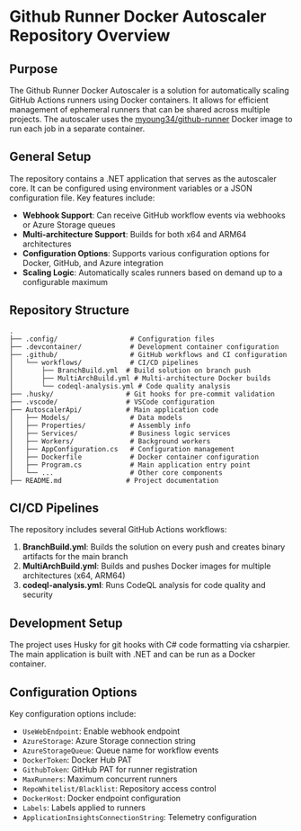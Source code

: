 

# Github Runner Docker Autoscaler Repository Overview

## Purpose
The Github Runner Docker Autoscaler is a solution for automatically scaling GitHub Actions runners using Docker containers. It allows for efficient management of ephemeral runners that can be shared across multiple projects. The autoscaler uses the [myoung34/github-runner](https://github.com/myoung34/docker-github-actions-runner) Docker image to run each job in a separate container.

## General Setup
The repository contains a .NET application that serves as the autoscaler core. It can be configured using environment variables or a JSON configuration file. Key features include:

- **Webhook Support**: Can receive GitHub workflow events via webhooks or Azure Storage queues
- **Multi-architecture Support**: Builds for both x64 and ARM64 architectures
- **Configuration Options**: Supports various configuration options for Docker, GitHub, and Azure integration
- **Scaling Logic**: Automatically scales runners based on demand up to a configurable maximum

## Repository Structure
```
.
├── .config/                  # Configuration files
├── .devcontainer/            # Development container configuration
├── .github/                  # GitHub workflows and CI configuration
│   └── workflows/            # CI/CD pipelines
│       ├── BranchBuild.yml  # Build solution on branch push
│       ├── MultiArchBuild.yml # Multi-architecture Docker builds
│       └── codeql-analysis.yml # Code quality analysis
├── .husky/                  # Git hooks for pre-commit validation
├── .vscode/                 # VSCode configuration
├── AutoscalerApi/           # Main application code
│   ├── Models/               # Data models
│   ├── Properties/           # Assembly info
│   ├── Services/             # Business logic services
│   ├── Workers/              # Background workers
│   ├── AppConfiguration.cs   # Configuration management
│   ├── Dockerfile            # Docker container configuration
│   ├── Program.cs            # Main application entry point
│   └── ...                   # Other core components
├── README.md                # Project documentation
```

## CI/CD Pipelines
The repository includes several GitHub Actions workflows:

1. **BranchBuild.yml**: Builds the solution on every push and creates binary artifacts for the main branch
2. **MultiArchBuild.yml**: Builds and pushes Docker images for multiple architectures (x64, ARM64)
3. **codeql-analysis.yml**: Runs CodeQL analysis for code quality and security

## Development Setup
The project uses Husky for git hooks with C# code formatting via csharpier. The main application is built with .NET and can be run as a Docker container.

## Configuration Options
Key configuration options include:
- `UseWebEndpoint`: Enable webhook endpoint
- `AzureStorage`: Azure Storage connection string
- `AzureStorageQueue`: Queue name for workflow events
- `DockerToken`: Docker Hub PAT
- `GithubToken`: GitHub PAT for runner registration
- `MaxRunners`: Maximum concurrent runners
- `RepoWhitelist/Blacklist`: Repository access control
- `DockerHost`: Docker endpoint configuration
- `Labels`: Labels applied to runners
- `ApplicationInsightsConnectionString`: Telemetry configuration

